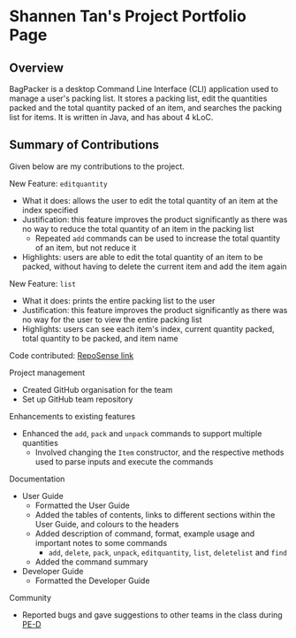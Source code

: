# Shannen Tan's Project Portfolio Page

## Overview

BagPacker is a desktop Command Line Interface (CLI) application used to manage a user's packing list.
It stores a packing list, edit the quantities packed and the total quantity packed of an item, and searches the packing list for items.
It is written in Java, and has about 4 kLoC.

## Summary of Contributions
Given below are my contributions to the project.

New Feature: `editquantity`
* What it does: allows the user to edit the total quantity of an item at the index specified
* Justification: this feature improves the product significantly as there was no way to reduce the total quantity of an item in the packing list
  * Repeated `add` commands can be used to increase the total quantity of an item, but not reduce it
* Highlights: users are able to edit the total quantity of an item to be packed, without having to delete the current item and add the item again

New Feature: `list`
* What it does: prints the entire packing list to the user
* Justification: this feature improves the product significantly as there was no way for the user to view the entire packing list
* Highlights: users can see each item's index, current quantity packed, total quantity to be packed, and item name

Code contributed: [RepoSense link](https://nus-cs2113-ay2223s2.github.io/tp-dashboard/?search=shannentan&breakdown=true)

Project management
* Created GitHub organisation for the team
* Set up GitHub team repository

Enhancements to existing features
* Enhanced the `add`, `pack` and `unpack` commands to support multiple quantities
  * Involved changing the `Item` constructor, and the respective methods used to parse inputs and execute the commands

Documentation
* User Guide
  * Formatted the User Guide
  * Added the tables of contents, links to different sections within the User Guide, and colours to the headers
  * Added description of command, format, example usage and important notes to some commands
    * `add`, `delete`, `pack`, `unpack`, `editquantity`, `list`, `deletelist` and `find`
  * Added the command summary
* Developer Guide
  * Formatted the Developer Guide

Community
* Reported bugs and gave suggestions to other teams in the class during [PE-D](https://github.com/shannentan/ped/issues)
